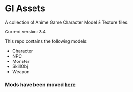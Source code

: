 
# GI Assets
A collection of Anime Game Character Model & Texture files.

Current version: 3.4

This repo contains the following models:
- Character
- NPC
- Monster
- SkillObj
- Weapon

### Mods have been moved [here](https://gitlab.com/zeroruka/AGM)
